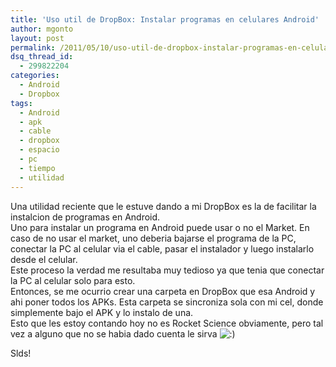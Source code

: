 ```yaml
---
title: 'Uso util de DropBox: Instalar programas en celulares Android'
author: mgonto
layout: post
permalink: /2011/05/10/uso-util-de-dropbox-instalar-programas-en-celulares-android/
dsq_thread_id:
  - 299822204
categories:
  - Android
  - Dropbox
tags:
  - Android
  - apk
  - cable
  - dropbox
  - espacio
  - pc
  - tiempo
  - utilidad
---
```

Una utilidad reciente que le estuve dando a mi DropBox es la de facilitar la instalcion de programas en Android.  
Uno para instalar un programa en Android puede usar o no el Market. En caso de no usar el market, uno deberia bajarse el programa de la PC, conectar la PC al celular via el cable, pasar el instalador y luego instalarlo desde el celular.  
Este proceso la verdad me resultaba muy tedioso ya que tenia que conectar la PC al celular solo para esto.  
Entonces, se me ocurrio crear una carpeta en DropBox que esa Android y ahi poner todos los APKs. Esta carpeta se sincroniza sola con mi cel, donde simplemente bajo el APK y lo instalo de una.  
Esto que les estoy contando hoy no es Rocket Science obviamente, pero tal vez a alguno que no se habia dado cuenta le sirva <img src="http://gon.to/wp-includes/images/smilies/icon_smile.gif" alt=":)" class="wp-smiley" /> 

Slds!